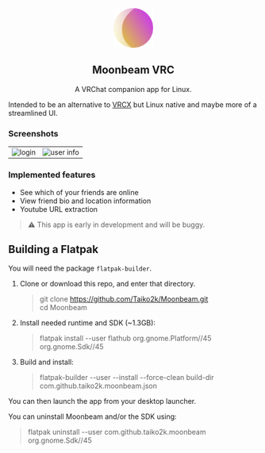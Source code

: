 
<div align="center">
<img src="com.github.taiko2k.moonbeam.svg" alt="Alt text" width="80" height="80"//>
 
## Moonbeam VRC
A VRChat companion app for Linux. 
</div>

Intended to be an alternative to [VRCX](https://github.com/vrcx-team/VRCX) but Linux native and maybe more of a streamlined UI.

### Screenshots

<table>
  <tr>
    <td align="center"><img src="https://github.com/Taiko2k/Moonbeam/assets/17271572/69cd6e1f-bf20-4cfc-a2c9-4490656438d0" alt="login"></td>
    <td align="center"><img src="https://github.com/Taiko2k/Moonbeam/assets/17271572/351321c2-868c-49cb-a08a-0054c1510643" alt="user info"></td>
  </tr>
</table>


### Implemented features

 - See which of your friends are online
 - View friend bio and location information
 - Youtube URL extraction

>  :warning: This app is early in development and will be buggy.

## Building a Flatpak

You will need the package `flatpak-builder`.

 1. Clone or download this repo, and enter that directory.
     > git clone https://github.com/Taiko2k/Moonbeam.git  
     > cd Moonbeam
 2. Install needed runtime and SDK (~1.3GB):
    > flatpak install --user flathub org.gnome.Platform//45 org.gnome.Sdk//45
 3. Build and install:
    > flatpak-builder --user --install --force-clean build-dir com.github.taiko2k.moonbeam.json

You can then launch the app from your desktop launcher.

You can uninstall Moonbeam and/or the SDK using:

> flatpak uninstall --user com.github.taiko2k.moonbeam org.gnome.Sdk//45
